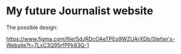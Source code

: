 # My future Journalist website

The possible design:

https://www.figma.com/file/SdJRDcOAeTPEo9WZUArXDb/Stefan's-Website?t=7LxC3Q95rfPPk83Q-1
